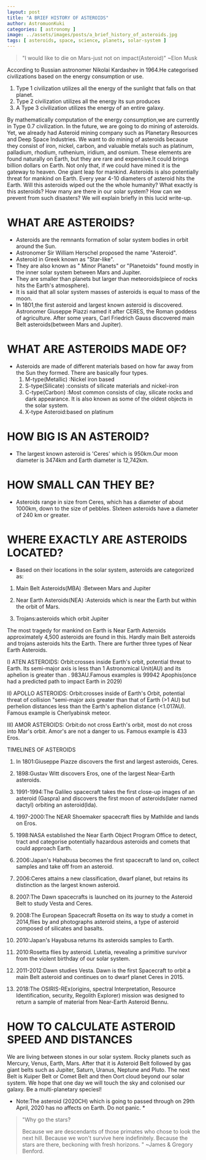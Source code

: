 ```yaml
---
layout: post
title: "A BRIEF HISTORY OF ASTEROIDS"
author: AstromuonKuki
categories: [ astronomy ]
image: ../assets/images/posts/a_brief_history_of_asteroids.jpg
tags: [ asteroids, space, science, planets, solar-system ]
---
```


> "I would like to die on Mars-just not on impact(Asteroid)" ~Elon Musk

According to Russian astronomer Nikolai Kardashev in 1964.He categorised civilizations based on the energy consumption or use. 
1. Type 1 civilization utilizes all the energy of the sunlight that falls on that planet. 
2. Type 2 civilization utilizes all the energy its sun produces 
3. A Type 3 civilization utilizes the energy of an entire galaxy. 

By mathematically computation of the energy consumption,we are currently in Type 0.7 civilization. In the future, we are going to do mining of asteroids. Yet, we already had Asteroid mining company such as Planetary Resources and Deep Space Industries. We want to do mining of asteroids because they consist of iron, nickel, carbon, and valuable metals such as platinum, palladium, rhodium, ruthenium, iridium, and osmium. These elements are found naturally on Earth, but they are rare and expensive.It could brings billion dollars on Earth. Not only that, if we could have mined it is the gateway to heaven. One giant leap for mankind. Asteroids is also potentially threat for mankind on Earth. Every year 4-10 diameters of asteroid hits the Earth. Will this asteroids wiped out the the whole humanity? What exactly is this asteroids? How many are there in our solar system? How can we prevent from such disasters? We will explain briefly in this lucid write-up. 

# WHAT ARE ASTEROIDS? 

- Asteroids are the remnants formation of solar system bodies in orbit around the Sun. 
- Astronomer Sir William Herschel proposed the name "Asteroid".
- Asteroid in Greek known as "Star-like".
- They are also known as " Minor Planets" or "Planetoids" found mostly in the inner solar system between Mars and Jupiter. 
- They are smaller than planets but larger than meteoroids(piece of rocks hits the Earth's atmosphere).
- It is said that all solar system masses of asteroids is equal to mass of the moon. 
- In 1801,the first asteroid and largest known asteroid is discovered. Astronomer Giuseppe Piazzi named it after CERES, the Roman goddess of agriculture. After some years, Carl Friedrich Gauss discovered main Belt asteroids(between Mars and Jupiter). 

# WHAT ARE ASTEROIDS MADE OF? 

- Asteroids are made of different materials based on how far away from the Sun they formed. There are basically four types. 
  1. M-type(Metallic) :Nickel iron based
  2. S-type(Silicate) :consists of silicate materials and nickel-iron
  3. C-type(Carbon) :Most common consists of clay, silicate rocks and dark appearance. It is also known as some of the oldest objects in the solar system. 
  4. X-type Asteroid:based on platinum

# HOW BIG IS AN ASTEROID? 

- The largest known asteroid is 'Ceres' which is 950km.Our moon diameter is 3474km and Earth diameter is 12,742km.

# HOW SMALL CAN THEY BE? 
  
- Asteroids range in size from Ceres, which has a diameter of about 1000km, down to the size of pebbles. SIxteen asteroids have a diameter of 240 km or greater. 

# WHERE EXACTLY ARE ASTEROIDS LOCATED? 

- Based on their locations in the solar system, asteroids are categorized as:

1) Main Belt Asteroids(MBA) :Between Mars and Jupiter

2) Near Earth Asteroids(NEA) :Asteroids which is near the Earth but within the orbit of Mars. 

3) Trojans:asteroids which orbit Jupiter

The most tragedy for mankind on Earth is Near Earth Asteroids approximately 4,500 asteroids are found in this. Hardly main Belt asteroids and trojans asteroids hits the Earth. There are further three types of Near Earth Asteroids. 

I) ATEN ASTEROIDS:
Orbit:crosses inside Earth's orbit, potential threat to Earth. Its semi-major axis is less than 1 Astronomical Unit(AU) and its aphelion is greater than  . 983AU.Famous examples is 99942 Apophis(once had a predicted path to impact Earth in 2029) 

II) APOLLO ASTEROIDS:
Orbit:crosses inside of Earth's Orbit, potential threat of collision "semi-major axis greater than that of Earth (>1 AU) but perhelion distances less than the Earth's aphelion distance (<1.017AU). Famous example is Cherlyabinsk meteor. 

III) AMOR ASTEROIDS:
Orbit:do not cross Earth's orbit, most do not cross into Mar's orbit. Amor's are not a danger to us. Famous example is 433 Eros. 

TIMELINES OF ASTEROIDS

1. In 1801:Giuseppe Piazze discovers the first and largest asteroids, Ceres. 

2. 1898:Gustav Witt discovers Eros, one of the largest Near-Earth asteroids. 

3. 1991-1994:The Galileo spacecraft takes the first close-up images of an asteroid (Gaspra) and discovers the first moon of asteroids(later named dactyl) orbiting an asteroid(Ida). 

4. 1997-2000:The NEAR Shoemaker spacecraft flies by Mathilde and lands on Eros. 

5. 1998:NASA established the Near Earth Object Program Office to detect, tract and categorise potentially hazardous asteroids and comets that could approach Earth. 

6. 2006:Japan's Hahabusa becomes the first spacecraft to land on, collect samples and take off from an asteroid. 

7. 2006:Ceres attains a new classification, dwarf planet, but retains its distinction as the largest known asteroid. 

8. 2007:The Dawn spacecrafts is launched on its journey to the Asteroid Belt to study Vesta and Ceres. 

9. 2008:The European  Spacecraft Rosetta on its way to study a comet in 2014,flies by and photographs asteroid steins, a type of asteroid composed of silicates and basalts. 

10. 2010:Japan's Hayabusa returns its asteroids samples to Earth. 

11. 2010:Rosetta flies by asteroid. Lutetia, revealing a primitive survivor from the violent birthday of our solar system. 

12. 2011-2012:Dawn studies Vesta. Dawn is the first Spacecraft to orbit a main Belt asteroid and continues on to dwarf planet Ceres in 2015.

13. 2018:The OSIRIS-REx(origins, spectral Interpretation, Resource Identification, security, Regolith Explorer) mission was designed to return a sample of material from Near-Earth Asteroid Bennu.

# HOW TO CALCULATE ASTEROID SPEED AND DISTANCES

We are living between stones in our solar system. Rocky planets such as Mercury, Venus, Earth, Mars. After that it is Asteroid Belt followed by gas giant belts such as Jupiter, Saturn, Uranus, Neptune and Pluto. The next Belt is Kuiper Belt or Comet Belt and then Oort cloud beyond our solar system. We hope that one day we will touch the sky and colonised our galaxy. Be a multi-planetary speciesl! 

* Note:The asteroid (2020CH) which is going to passed through on 29th April, 2020 has no affects on Earth. Do not panic. *

> "Why go the stars? 
> 
> Because we are descendants of those primates who chose to look the next hill. Because we won't survive here indefinitely. Because the stars are there, beckoning with fresh horizons. "
>          ~James & Gregory Benford.
